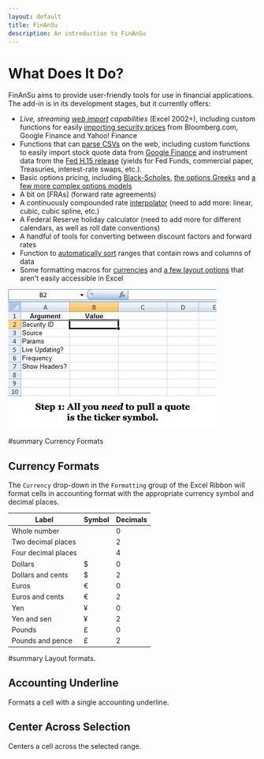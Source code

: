 ```yaml
---
layout: default
title: FinAnSu
description: An introduction to FinAnSu
---
```


What Does It Do?
================

FinAnSu aims to provide user-friendly tools for use in financial applications.
The add-in is in its development stages, but it currently offers:

  * *Live, streaming [web import](WebData) capabilities* (Excel 2002+),
    including custom functions for easily [importing security prices](Quotes)
    from Bloomberg.com, Google Finance and Yahoo! Finance
  * Functions that can [parse CSVs](WebData#ImportCSV) on the web,
    including custom functions to easily import stock quote data from [Google
    Finance](Quotes#GoogleHistory) and instrument data from the [Fed H.15
    release](Quotes#H15History) (yields for Fed Funds, commercial paper,
    Treasuries, interest-rate swaps, etc.).
  * Basic options pricing, including [Black-Scholes](BlackScholes), [the options
    Greeks](Greeks) and [a few more complex options models](AmericanBermudan)
  * A bit on [FRAs] (forward rate agreements)
  * A continuously compounded rate [interpolator](Interpolation) (need to add
    more: linear, cubic, cubic spline, etc.)
  * A Federal Reserve holiday calculator (need to add more for different
    calendars, as well as roll date conventions)
  * A handful of tools for converting between discount factors and forward rates
  * Function to [automatically sort](Sorting) ranges that contain rows and
    columns of data
  * Some formatting macros for [currencies](Currencies) and [a few layout
    options](Layout) that aren't easily accessible in Excel

![FinAnSu in action](img/quote.gif)

#summary Currency Formats

Currency Formats
----------------

The `Currency` drop-down in the `Formatting` group of the Excel Ribbon will format cells in accounting format with the appropriate currency symbol and decimal places.

<table>
  <thead>
    <tr>
      <th>Label</th>
      <th>Symbol</th>
      <th>Decimals</th>
    </tr>
  </thead>
  <tbody>
    <tr>
      <td>Whole number</td>
      <td></td>
      <td>0</td>
    </tr>
    <tr>
      <td>Two decimal places</td>
      <td></td>
      <td>2</td>
    </tr>
    <tr>
      <td>Four decimal places</td>
      <td></td>
      <td>4</td>
    </tr>
    <tr>
      <td>Dollars</td>
      <td>$</td>
      <td>0</td>
    </tr>
    <tr>
      <td>Dollars and cents</td>
      <td>$</td>
      <td>2</td>
    </tr>
    <tr>
      <td>Euros</td>
      <td>€</td>
      <td>0</td>
    </tr>
    <tr>
      <td>Euros and cents</td>
      <td>€</td>
      <td>2</td>
    </tr>
    <tr>
      <td>Yen</td>
      <td>¥</td>
      <td>0</td>
    </tr>
    <tr>
      <td>Yen and sen</td>
      <td>¥</td>
      <td>2</td>
    </tr>
    <tr>
      <td>Pounds</td>
      <td>£</td>
      <td>0</td>
    </tr>
    <tr>
      <td>Pounds and pence</td>
      <td>£</td>
      <td>2</td>
    </tr>
  </tbody>
</table>

#summary Layout formats.

Accounting Underline
--------------------

Formats a cell with a single accounting underline.

Center Across Selection
-----------------------

Centers a cell across the selected range.
